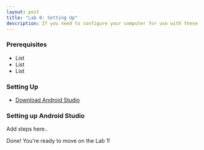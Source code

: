 ```yaml
---
layout: post
title: "Lab 0: Setting Up"
description: If you need to configure your computer for use with these labs start here!
---
```



### Prerequisites

* List
* List
* List


### Setting Up

* [Download Android Studio][android-install]

### Setting up Android Studio

Add steps here..



Done! You're ready to move on the Lab 1!

[android-install]: https://developer.android.com/studio
